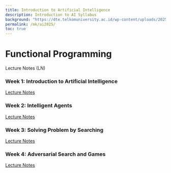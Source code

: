 ```yaml
---
title: Introduction to Artificial Intelligence
description: Introduction to AI Syllabus
background: "https://dte.telkomuniversity.ac.id/wp-content/uploads/2025/03/ai.jpg"
permalink: /mk/ai2025/
toc: true
---
```

# Functional Programming

Lecture Notes (LN)

### Week 1: Introduction to Artificial Intelligence
[Lecture Notes](https://gusti-alfarisy.github.io/blog/2025/intro-ai/)

### Week 2: Intelligent Agents
[Lecture Notes](https://gusti-alfarisy.github.io/blog/2025/ln2-ai-intelligent-agent/)

### Week 3: Solving Problem by Searching
[Lecture Notes](https://gusti-alfarisy.github.io/blog/2025/ln3-ai-search-algo/)

### Week 4: Adversarial Search and Games
[Lecture Notes](https://gusti-alfarisy.github.io/blog/2025/ln4-ai-adversarial-search/)